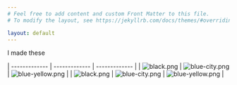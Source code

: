 ```yaml
---
# Feel free to add content and custom Front Matter to this file.
# To modify the layout, see https://jekyllrb.com/docs/themes/#overriding-theme-defaults

layout: default
---
```


I made these

| ------------- | ------------- | ------------- |
| ![black.png](/assets/expressions/black.png) | ![blue-city.png](/assets/expressions/blue-city.png) | ![blue-yellow.png](/assets/expressions/blue-yellow.png) |
| ![black.png](/assets/expressions/green.png) | ![blue-city.png](/assets/expressions/neons.png) | ![blue-yellow.png](/assets/expressions/tiles.png) |
